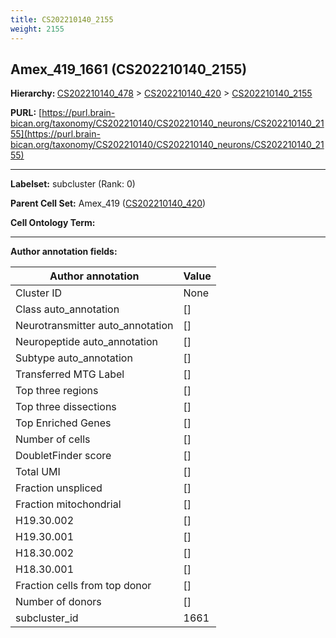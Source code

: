 ```yaml
---
title: CS202210140_2155
weight: 2155
---
```

## Amex_419_1661 (CS202210140_2155)
<b>Hierarchy: </b>
[CS202210140_478](../CS202210140_478) >
[CS202210140_420](../CS202210140_420) >
[CS202210140_2155](../CS202210140_2155)

**PURL:** [https://purl.brain-bican.org/taxonomy/CS202210140/CS202210140_neurons/CS202210140_2155](https://purl.brain-bican.org/taxonomy/CS202210140/CS202210140_neurons/CS202210140_2155)

---


**Labelset:** subcluster (Rank: 0)

**Parent Cell Set:** Amex_419 ([CS202210140_420](../CS202210140_420))



**Cell Ontology Term:** 

[MARKER GENES.]: #


---

[TRANSFERRED ANNOTATIONS.]: #


[AUTHOR ANNOTATION FIELDS.]: #


**Author annotation fields:**

| Author annotation | Value |
|-------------------|-------|
|Cluster ID|None|
|Class auto_annotation|[]|
|Neurotransmitter auto_annotation|[]|
|Neuropeptide auto_annotation|[]|
|Subtype auto_annotation|[]|
|Transferred MTG Label|[]|
|Top three regions|[]|
|Top three dissections|[]|
|Top Enriched Genes|[]|
|Number of cells|[]|
|DoubletFinder score|[]|
|Total UMI|[]|
|Fraction unspliced|[]|
|Fraction mitochondrial|[]|
|H19.30.002|[]|
|H19.30.001|[]|
|H18.30.002|[]|
|H18.30.001|[]|
|Fraction cells from top donor|[]|
|Number of donors|[]|
|subcluster_id|1661|
